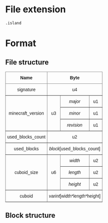 # File extension 
    .island

# Format

## File structure

<style type="text/css">
.tg  {border-collapse:collapse;border-spacing:0;}
.tg td{border-color:black;border-style:solid;border-width:1px;font-family:Arial, sans-serif;font-size:14px;
  overflow:hidden;padding:10px 5px;word-break:normal;}
.tg th{border-color:black;border-style:solid;border-width:1px;font-family:Arial, sans-serif;font-size:14px;
  font-weight:normal;overflow:hidden;padding:10px 5px;word-break:normal;}
.tg .tg-9wq8{border-color:inherit;text-align:center;vertical-align:middle}
.tg .tg-uzvj{border-color:inherit;font-weight:bold;text-align:center;vertical-align:middle}
.tg .tg-vrnj{border-color:inherit;font-style:italic;text-align:center;vertical-align:middle}
.tg .tg-nrix{border-color:inherit;text-align:center;vertical-align:middle}
</style>
<table class="tg">
<thead>
  <tr>
    <th class="tg-uzvj">Name</th>
    <th class="tg-uzvj" colspan="3">Byte</th>
  </tr>
</thead>
<tbody>
  <tr>
    <td class="tg-9wq8">signature</td>
    <td class="tg-9wq8" colspan="3">u4</td>
  </tr>
  <tr>
    <td class="tg-9wq8" rowspan="3">minecraft_version</td>
    <td class="tg-9wq8" rowspan="3">u3</td>
    <td class="tg-vrnj">major</td>
    <td class="tg-9wq8">u1</td>
  </tr>
  <tr>
    <td class="tg-vrnj">minor</td>
    <td class="tg-9wq8">u1</td>
  </tr>
  <tr>
    <td class="tg-vrnj">revision</td>
    <td class="tg-9wq8">u1</td>
  </tr>
  <tr>
    <td class="tg-nrix">used_blocks_count</td>
    <td class="tg-nrix" colspan="3">u2</td>
  </tr>
  <tr>
    <td class="tg-nrix">used_blocks</td>
    <td class="tg-nrix" colspan="3"><span style="font-style:italic">block</span>[used_blocks_count]</td>
  </tr>
  <tr>
    <td class="tg-9wq8" rowspan="3">cuboid_size</td>
    <td class="tg-9wq8" rowspan="3">u6</td>
    <td class="tg-vrnj">width</td>
    <td class="tg-9wq8">u2</td>
  </tr>
  <tr>
    <td class="tg-vrnj">length</td>
    <td class="tg-9wq8">u2</td>
  </tr>
  <tr>
    <td class="tg-vrnj">height</td>
    <td class="tg-9wq8">u2</td>
  </tr>
  <tr>
    <td class="tg-9wq8">cuboid</td>
    <td class="tg-9wq8" colspan="3"><span style="font-style:italic">varint</span>[width*length*height]</td>
  </tr>
</tbody>
</table>

## Block structure

